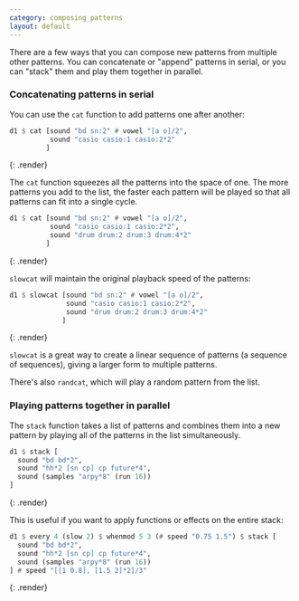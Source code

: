 ```yaml
---
category: composing_patterns
layout: default
---
```



There are a few ways that you can compose new patterns from multiple other
patterns. You can concatenate or "append" patterns in serial, or you can
"stack" them and play them together in parallel.

### Concatenating patterns in serial

You can use the `cat` function to add patterns one after another:

~~~haskell
d1 $ cat [sound "bd sn:2" # vowel "[a o]/2",
          sound "casio casio:1 casio:2*2"
         ]
~~~
{: .render}

The `cat` function squeezes all the patterns into the space of one.
The more patterns you add to the list, the faster each pattern will be played so
that all patterns can fit into a single cycle.

~~~haskell
d1 $ cat [sound "bd sn:2" # vowel "[a o]/2",
          sound "casio casio:1 casio:2*2",
          sound "drum drum:2 drum:3 drum:4*2"
         ]
~~~
{: .render}

`slowcat` will maintain the original playback speed of the patterns:

~~~haskell
d1 $ slowcat [sound "bd sn:2" # vowel "[a o]/2",
              sound "casio casio:1 casio:2*2",
              sound "drum drum:2 drum:3 drum:4*2"
             ]
~~~
{: .render}

`slowcat` is a great way to create a linear sequence of patterns (a sequence
of sequences), giving a larger form to multiple patterns.

There's also `randcat`, which will play a random pattern from the list.

### Playing patterns together in parallel

The `stack` function takes a list of patterns and combines them into a new
pattern by playing all of the patterns in the list simultaneously.

~~~haskell
d1 $ stack [
  sound "bd bd*2",
  sound "hh*2 [sn cp] cp future*4",
  sound (samples "arpy*8" (run 16))
]
~~~
{: .render}

This is useful if you want to apply functions or effects on the entire stack:

~~~haskell
d1 $ every 4 (slow 2) $ whenmod 5 3 (# speed "0.75 1.5") $ stack [
  sound "bd bd*2",
  sound "hh*2 [sn cp] cp future*4",
  sound (samples "arpy*8" (run 16))
] # speed "[[1 0.8], [1.5 2]*2]/3"
~~~
{: .render}
